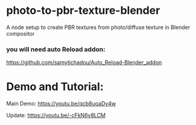 # photo-to-pbr-texture-blender
A node setup to create PBR textures from photo/diffuse texture in Blender compositor
### you will need auto Reload addon: 
https://github.com/samytichadou/Auto_Reload-Blender_addon

# Demo and Tutorial:
Main Demo: https://youtu.be/qcb8uoaDy4w

Update: https://youtu.be/-cFkN6y8LCM
